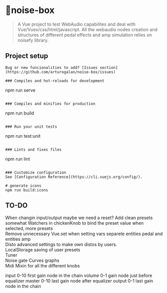 # 🎸noise-box
> A Vue project to test WebAudio capabilites and deal with Vue/Vuex/css/html/javascript.
All the webaudio nodes creation and structures of different pedal effects and amp simulation relies on noisefy library.

## Project setup
```
Bug or new funcionalities to add? [Issues section](https://github.com/arturogalan/noise-box/issues)

### Compiles and hot-reloads for development
```
npm run serve
```

### Compiles and minifies for production
```
npm run build
```

### Run your unit tests
```
npm run test:unit
```

### Lints and fixes files
```
npm run lint
```

### Customize configuration
See [Configuration Reference](https://cli.vuejs.org/config/).

# generate icons
npm run build:icons
```
## TO-DO
When changin input/output maybe we need a reset?
Add clean presets somewhat
Watchers in chickenKnob to bind the preset value when selected, more presets  
Remove unnecessary Vue.set when setting vars
separete entities pedal and entities amp  
Disto advanced settings to make own distos by users.  
LocalStorage saving of user presets  
Tuner  
Noise gate
Curves graphs  
Midi 
Mixin for all the different knobs  

input 0-10 first gain node in the chain
volume 0-1 gain node just before equalizer
master 0-10 last gain node after equalizer
output 0-1 last gain node in the chain
